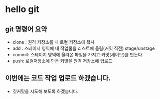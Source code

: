 # hello git

## git 명령어 요약
- clone : 원격 저장소를 내 로컬 저장소에 복사
- add : 스테이지 영역에 내 작업물을 리스트에 올림(커밋 직전) stage/unstage
- commit: 스테이지 영역에 올라온 파일을 가지고 커밋(세이브)를 만든다.
- push: 로컬저장소에 만든 커밋을 원격 저장소에 업로드 
## 이번에는 코드 작업 업로드 하겠습니다.
- 깃커밋을 시도해 보도록 하겠습니다.
